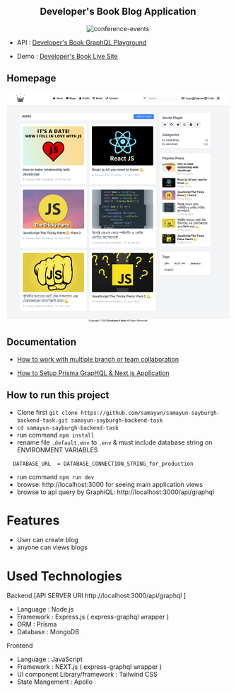 <h2 align="center"> Developer's Book Blog Application </h2>

<p align="center">      
      <img src="https://miro.medium.com/max/6000/1*ZQywXQQMs32Dray68Sjptg.jpeg" alt="conference-events"  width="500px" /> </br>
</p>

  * API : [Developer's Book GraphQL Playground](https://developersbook.vercel.app/api/graphql)

  * Demo : [Developer's Book Live Site](https://developersbook.vercel.app)

## Homepage
![Homepage Developer's Book](public/preview.png)
## Documentation

* [How to work with multiple branch or team collaboration](docs/multile-branch-team-collaboration-guideline.md)

* [How to Setup Prisma GrapHQL & Next.js Application ](docs/how-to-setup-graphql-prisma-nextjs-app.md)

## How to run this project
 * Clone first `git clone https://github.com/samayun/samayun-sayburgh-backend-task.git samayun-sayburgh-backend-task`
 * `cd samayun-sayburgh-backend-task`
 * run command `npm install` 
 * rename file `.default.env` to `.env` & must include database string on ENVIRONMENT VARIABLES
```
  DATABASE_URL  = DATABASE_CONNECTION_STRING_for_production
```
 * run command `npm run dev`
 * browse: http://localhost:3000 for seeing main application views
 * browse to api query by GraphiQL: http://localhost:3000/api/graphql
# Features
* User can create blog
* anyone can views blogs
# Used Technologies

Backend [API SERVER URI http://localhost:3000/api/graphql ]
*  Language : Node.js
*  Framework : Express.js ( express-graphql wrapper )
*  ORM : Prisma
*  Database : MongoDB

Frontend

*  Language : JavaScript
*  Framework : NEXT.js ( express-graphql wrapper )
*  UI component Library/framework : Tailwind CSS
*  State Mangement : Apollo
  
